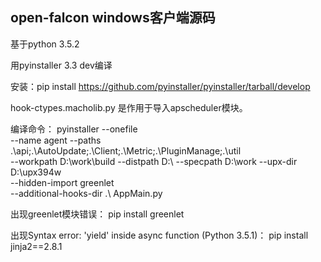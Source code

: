 ## open-falcon windows客户端源码

基于python 3.5.2 

用pyinstaller 3.3 dev编译

安装：pip install https://github.com/pyinstaller/pyinstaller/tarball/develop

hook-ctypes.macholib.py 是作用于导入apscheduler模块。

编译命令：
pyinstaller --onefile \
            --name agent --paths .\api;.\AutoUpdate;.\Client;.\Metric;.\PluginManage;.\util  \
            --workpath D:\work\build --distpath D:\ --specpath D:\work --upx-dir D:\upx394w \
            --hidden-import greenlet \
            --additional-hooks-dir .\ AppMain.py


出现greenlet模块错误：
pip install greenlet

出现Syntax error: 'yield' inside async function (Python 3.5.1)：
pip install jinja2==2.8.1